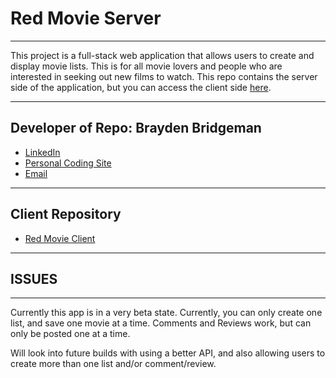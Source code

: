 # Red Movie Server
***
This project is a full-stack web application that allows users to create and display movie lists.
This is for all movie lovers and people who are interested in seeking out new films to watch.
This repo contains the server side of the application, but you can access the client side [here](https://github.com/BraydenBridgeman/RedBadgeClient).
***
## Developer of Repo: Brayden Bridgeman
* [LinkedIn](https://www.linkedin.com/in/brayden-bridgeman/)
* [Personal Coding Site](https://braydenbridgeman.github.io/)
* [Email](mailto:BraydenBridgeman@gmail.com)
***
## Client Repository
* [Red Movie Client](https://github.com/BraydenBridgeman/RedBadgeClient)
***
## ISSUES
***
Currently this app is in a very beta state. Currently, you can only create one list, and save one movie at a time.
Comments and Reviews work, but can only be posted one at a time.

Will look into future builds with using a better API, and also allowing users to create more than one list and/or comment/review.
